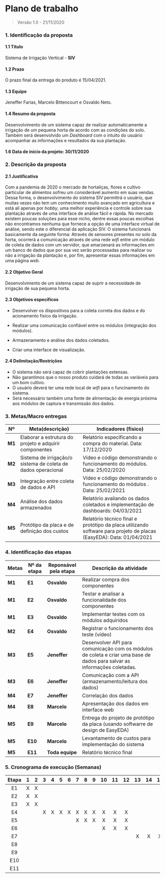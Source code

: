 # Plano de trabalho

> Versão 1.0 - 21/11/2020

### 1. Identificação da proposta

#### 1.1 Título

Sistema de Irrigação Vertical - **SIV**

#### 1.2 Prazo

O prazo final da entrega do produto é 15/04/2021.

#### 1.3 Equipe

Jeneffer Farias, Marcelo Bittencourt e Osvaldo Neto.

#### 1.4 Resumo da proposta

Desenvolvimento de um sistema capaz de realizar automaticamente a irrigação de um pequena horta de 
acordo com as condições do solo. Também será desenvolvido um *Dashboard* com o intuito do usuário 
acompanhar as informações e resultados da sua plantação.

#### 1.6 Data de início da projeto: 30/11/2020

### 2. Descrição da proposta

#### 2.1 Justificativa

Com a pandemia de 2020 o mercado de hortaliças, flores e cultivo particular de alimentos sofreu um 
considerável aumento em suas vendas. Dessa forma, o desenvolvimento do sistema SIV permitirá o usuário,
que muitas vezes não tem um conhecimento muito avançado em agricultura e está ali apenas por *hobby*,
uma melhor experiência e controle sobre sua plantação através de uma interface de análise fácil e rápida.
No mercado existem poucas soluções para esse nicho, dentre essas poucas escolhas não encontramos nenhuma 
que fornece a opção de uma interface virtual de análise, sendo este o diferencial da aplicação SIV.
O sistema funcionará basicamente da seguinte forma: Através de sensores presentes no solo da horta, ocorrerá a
comunicação através de uma rede *wifi* entre um módulo de coleta de dados com um servidor, que amarzenará as informações 
em um banco de dados que por sua vez serão processadas para realizar ou não a irrigação da plantação e, por fim,
apresentar essas informações em uma página *web*.

#### 2.2 Objetivo Geral

Desenvolvimento de um sistema capaz de suprir a necessidade de irrigação de sua pequena horta.

#### 2.3 Objetivos específicos

- Desenvolver os dispositivos para a coleta correta dos dados e do acionamento físico da irrigação.

- Realizar uma comunicação confiável entre os módulos (integração dos módulos).

- Armazenamento e análise dos dados coletados.

- Criar uma interface de visualização.

  

#### 2.4 Delimitação/Restrições

- O sistema não será capaz de cobrir plantações extensas.
- Não garantimos que o nosso produto cuidará de todas as variáveis para um bom cultivo.
- O usuário deverá ter uma rede local de *wifi* para o funcinamento do sistema.
- Será necessário também uma fonte de alimentação de energia próxima aos módulos de captura e transmissão dos dados.

### 3. Metas/Macro entregas



| Nº     | Meta(descrição)                                              | Indicadores (físico)                                         |
| ------ | ------------------------------------------------------------ | ------------------------------------------------------------ |
| **M1** | Elaborar a estrutura do projeto e adquirir componentes       | Relatório especificando a compra do material. Data: 17/12/2020                 |
| **M2** | Sistema de irrigação/o sistema de coleta de dados operacional | Vídeo e código demonstrando o funcionamento do módulos. Data: 25/02/2020       |
| **M3** | Integração entre coleta de dados e API                       | Vídeo e código demonstrando o funcionamento do módulos . Data: 25/02/2021     |
| **M4** | Análise dos dados armazenados                                | Relatório avaliando os dados coletados e implementação de  dashboards: 04/03/2021 |
| **M5** | Protótipo da placa e de definição dos custos                 | Relatório técnico final e protótipo da placa utilizando software para projeto de placas (EasyEDA): Data: 01/04/2021 |



### 4. Identificação das etapas



| Metas  | Nº da etapa | Reponsável pela etapa | Descrição da atividade                                       |
| ------ | ----------- | --------------------- | ------------------------------------------------------------ |
| **M1** | **E1**      | **Osvaldo**           | Realizar compra dos componentes                              |
| **M1** | **E2**      | **Osvaldo**           | Testar e analisar a funcionalidade dos componentes           |
| **M1** | **E3**      | **Osvaldo**           | Implementar testes com os módulos adquiridos                 |
| **M2** | **E4**      | **Osvaldo**           | Registrar o funcionamento dos teste (vídeo)                  |
| **M3** | **E5**      | **Jeneffer**          | Desenvolver API para comunicação com os módulos de coleta e criar uma base de dados para salvar as informações coletadas. |
| **M3** | **E6**      | **Jeneffer**          | Comunicação com a API (armazenamento/leitura dos dados)      |
| **M4** | **E7**      | **Jeneffer**          | Correlação dos dados                                         |
| **M4** | **E8**      | **Marcelo**           | Apresentação dos dados em interface web                      |
| **M5** | **E9**      | **Marcelo**           | Entrega do projeto de protótipo da placa (usando softwarre de design de EasyEDA) |
| **M5** | **E10**     | **Marcelo**           | Levantamento de custos para implementação do sistema         |
| **M5** | **E11**     | **Toda equipe**       | Relatório técnico final                                      |



### 5. Cronograma de execução (Semanas)

| Etapa | 1 | 2 | 3 | 4 | 5 | 6 | 7 | 8 | 9 | 10 | 11 | 12 | 13 | 14 | 15 | 16 | 17 | 18 | 19 | 20 | 21 | 22 | 23 | 24 |
|:-----:|:-:|:-:|:-:|:-:|:-:|:-:|:-:|:-:|:-:|:--:|:--:|:--:|:--:|:--:|:--:|:--:|:--:|:--:|:--:|:--:|:--:|:--:|:--:|:--:|
|   E1  | X | X |   |   |   |   |   |   |   |    |    |    |    |    |    |    |    |    |    |    |    |    |    |    |
|   E2  | X | X |   |   |   |   |   |   |   |    |    |    |    |    |    |    |    |    |    |    |    |    |    |    |
|   E3  | X | X |   |   |   |   |   |   |   |    |    |    |    |    |    |    |    |    |    |    |    |    |    |    |
|   E4  |   |   | X | X | X | X | X | X | X | X  | X  | X  |    |    |    |    |    |    |    |    |    |    |    |    |
|   E5  |   |   |   |   |   |   | X | X | X | X  | X  | X  |    |    |    |    |    |    |    |    |    |    |    |    |
|   E6  |   |   |   |   |   |   |   |   |   | X  | X  | X  |    |    |    |    |    |    |    |    |    |    |    |    |
|   E7  |   |   |   |   |   |   |   |   |   |    |    |    |  X | X  |  X | X  | X  | X  |  X | X  |    |    |    |    |
|   E8  |   |   |   |   |   |   |   |   |   |    |    |    |    |    |    |    |  X | X  |  X | X  |    |    |    |    |
|   E9  |   |   |   |   |   |   |   |   |   |    |    |    |    |    |    |    |    |    |    |    |  X | X  |    |    |
|  E10  |   |   |   |   |   |   |   |   |   |    |    |    |    |    |    |    |    |    |    |    |    | X  | X  |    |
|  E11  |   |   |   |   |   |   |   |   |   |    |    |    |    |    |    |    |    |    |    |    |  X | X  | X  | X  |
